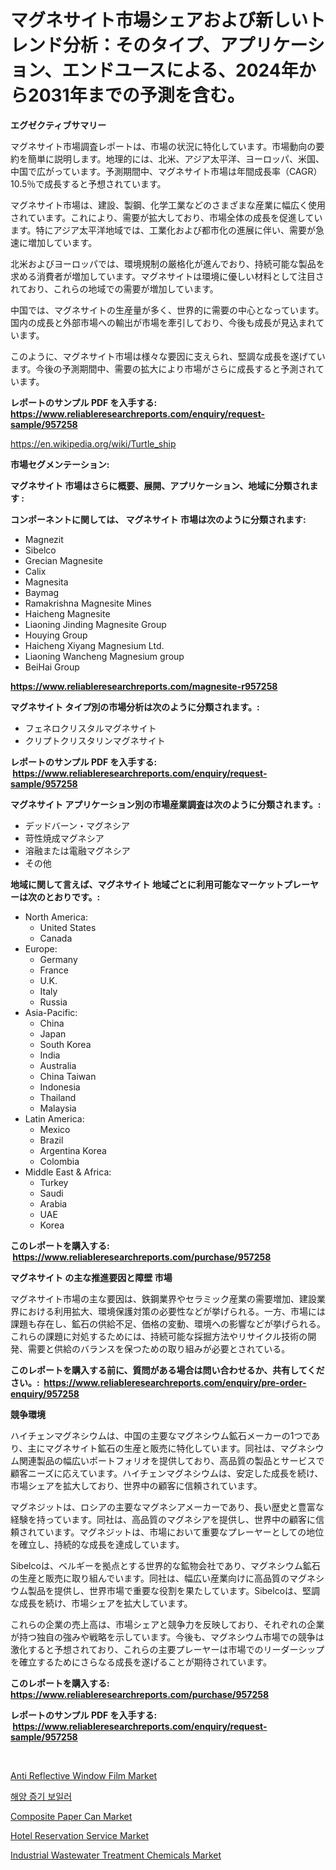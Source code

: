 <p><h1>マグネサイト市場シェアおよび新しいトレンド分析：そのタイプ、アプリケーション、エンドユースによる、2024年から2031年までの予測を含む。</h1></p><p><strong>エグゼクティブサマリー</strong></p>
<p><p>マグネサイト市場調査レポートは、市場の状況に特化しています。市場動向の要約を簡単に説明します。地理的には、北米、アジア太平洋、ヨーロッパ、米国、中国で広がっています。予測期間中、マグネサイト市場は年間成長率（CAGR）10.5％で成長すると予想されています。</p><p>マグネサイト市場は、建設、製鋼、化学工業などのさまざまな産業に幅広く使用されています。これにより、需要が拡大しており、市場全体の成長を促進しています。特にアジア太平洋地域では、工業化および都市化の進展に伴い、需要が急速に増加しています。</p><p>北米およびヨーロッパでは、環境規制の厳格化が進んでおり、持続可能な製品を求める消費者が増加しています。マグネサイトは環境に優しい材料として注目されており、これらの地域での需要が増加しています。</p><p>中国では、マグネサイトの生産量が多く、世界的に需要の中心となっています。国内の成長と外部市場への輸出が市場を牽引しており、今後も成長が見込まれています。</p><p>このように、マグネサイト市場は様々な要因に支えられ、堅調な成長を遂げています。今後の予測期間中、需要の拡大により市場がさらに成長すると予測されています。</p></p>
<p><strong>レポートのサンプル PDF を入手する: <a href="https://www.reliableresearchreports.com/enquiry/request-sample/957258">https://www.reliableresearchreports.com/enquiry/request-sample/957258</a></strong></p>
<p><a href="https://en.wikipedia.org/wiki/Turtle_ship">https://en.wikipedia.org/wiki/Turtle_ship</a></p>
<p><strong>市場セグメンテーション:</strong></p>
<p><strong> マグネサイト 市場はさらに概要、展開、アプリケーション、地域に分類されます :</strong></p>
<p><strong>コンポーネントに関しては、 マグネサイト 市場は次のように分類されます: &nbsp;</strong></p>
<p><ul><li>Magnezit</li><li>Sibelco</li><li>Grecian Magnesite</li><li>Calix</li><li>Magnesita</li><li>Baymag</li><li>Ramakrishna Magnesite Mines</li><li>Haicheng Magnesite</li><li>Liaoning Jinding Magnesite Group</li><li>Houying Group</li><li>Haicheng Xiyang Magnesium Ltd.</li><li>Liaoning Wancheng Magnesium group</li><li>BeiHai Group</li></ul></p>
<p><strong><a href="https://www.reliableresearchreports.com/magnesite-r957258">https://www.reliableresearchreports.com/magnesite-r957258</a></strong></p>
<p><strong> マグネサイト タイプ別の市場分析は次のように分類されます。:</strong></p>
<p><ul><li>フェネロクリスタルマグネサイト</li><li>クリプトクリスタリンマグネサイト</li></ul></p>
<p><strong>レポートのサンプル PDF を入手する: &nbsp;<a href="https://www.reliableresearchreports.com/enquiry/request-sample/957258">https://www.reliableresearchreports.com/enquiry/request-sample/957258</a></strong></p>
<p><strong> マグネサイト アプリケーション別の市場産業調査は次のように分類されます。:</strong></p>
<p><ul><li>デッドバーン・マグネシア</li><li>苛性焼成マグネシア</li><li>溶融または電融マグネシア</li><li>その他</li></ul></p>
<p><strong>地域に関して言えば、マグネサイト 地域ごとに利用可能なマーケットプレーヤーは次のとおりです。:</strong></p>
<p><ul>
    <li>
        North America:
        <ul>
            <li>United States</li>
            <li>Canada</li>
        </ul>
    </li>
    <li>
        Europe:
        <ul>
            <li>Germany</li>
            <li>France</li>
            <li>U.K.</li>
            <li>Italy</li>
            <li>Russia</li>
        </ul>
    </li>
    <li>
        Asia-Pacific:
        <ul>
            <li>China</li>
            <li>Japan</li>
            <li>South Korea</li>
            <li>India</li>
            <li>Australia</li>
            <li>China Taiwan</li>
            <li>Indonesia</li>
            <li>Thailand</li>
            <li>Malaysia</li>
        </ul>
    </li>
    <li>
        Latin America:
        <ul>
            <li>Mexico</li>
            <li>Brazil</li>
            <li>Argentina Korea</li>
            <li>Colombia</li>
        </ul>
    </li>
    <li>
        Middle East & Africa:
        <ul>
            <li>Turkey</li>
            <li>Saudi</li>
            <li>Arabia</li>
            <li>UAE</li>
            <li>Korea</li>
        </ul>
    </li>
    </ul></p>
<p><strong>このレポートを購入する: &nbsp;<a href="https://www.reliableresearchreports.com/purchase/957258">https://www.reliableresearchreports.com/purchase/957258</a></strong></p>
<p><strong>マグネサイト の主な推進要因と障壁 市場</strong></p>
<p><p>マグネサイト市場の主な要因は、鉄鋼業界やセラミック産業の需要増加、建設業界における利用拡大、環境保護対策の必要性などが挙げられる。一方、市場には課題も存在し、鉱石の供給不足、価格の変動、環境への影響などが挙げられる。これらの課題に対処するためには、持続可能な採掘方法やリサイクル技術の開発、需要と供給のバランスを保つための取り組みが必要とされている。</p></p>
<p><strong>このレポートを購入する前に、質問がある場合は問い合わせるか、共有してください。:&nbsp; <a href="https://www.reliableresearchreports.com/enquiry/pre-order-enquiry/957258">https://www.reliableresearchreports.com/enquiry/pre-order-enquiry/957258</a></strong></p>
<p><strong>競争環境</strong></p>
<p><p>ハイチェンマグネシウムは、中国の主要なマグネシウム鉱石メーカーの1つであり、主にマグネサイト鉱石の生産と販売に特化しています。同社は、マグネシウム関連製品の幅広いポートフォリオを提供しており、高品質の製品とサービスで顧客ニーズに応えています。ハイチェンマグネシウムは、安定した成長を続け、市場シェアを拡大しており、世界中の顧客に信頼されています。</p><p>マグネジットは、ロシアの主要なマグネシアメーカーであり、長い歴史と豊富な経験を持っています。同社は、高品質のマグネシアを提供し、世界中の顧客に信頼されています。マグネジットは、市場において重要なプレーヤーとしての地位を確立し、持続的な成長を達成しています。</p><p>Sibelcoは、ベルギーを拠点とする世界的な鉱物会社であり、マグネシウム鉱石の生産と販売に取り組んでいます。同社は、幅広い産業向けに高品質のマグネシウム製品を提供し、世界市場で重要な役割を果たしています。Sibelcoは、堅調な成長を続け、市場シェアを拡大しています。</p><p>これらの企業の売上高は、市場シェアと競争力を反映しており、それぞれの企業が持つ独自の強みや戦略を示しています。今後も、マグネシウム市場での競争は激化すると予想されており、これらの主要プレーヤーは市場でのリーダーシップを確立するためにさらなる成長を遂げることが期待されています。</p></p>
<p><strong>このレポートを購入する: &nbsp; <a href="https://www.reliableresearchreports.com/purchase/957258">https://www.reliableresearchreports.com/purchase/957258</a></strong></p>
<p><strong>レポートのサンプル PDF を入手する: &nbsp;<a href="https://www.reliableresearchreports.com/enquiry/request-sample/957258">https://www.reliableresearchreports.com/enquiry/request-sample/957258</a></strong><strong></strong></p>
<p>&nbsp;</p>
<p><p><a href="https://github.com/eliasMan59/Market-Research-Report-List-1/blob/main/anti-reflective-window-film-market.md">Anti Reflective Window Film Market</a></p><p><a href="https://github.com/shampaakter36/Market-Research-Report-List-1/blob/main/106160724130.md">해양 증기 보일러</a></p><p><a href="https://medium.com/@elizbethsmithb208/global-composite-paper-can-market-trends-insights-into-growth-opportunities-and-challenges-d8ed6e8da641">Composite Paper Can Market</a></p><p><a href="https://issuu.com/reportprime-2/docs/hotel-reservation-service-market-size-2030.pptx">Hotel Reservation Service Market</a></p><p><a href="https://github.com/MaryamSipes/Market-Research-Report-List-1/blob/main/industrial-wastewater-treatment-chemicals-market.md">Industrial Wastewater Treatment Chemicals Market</a></p></p>